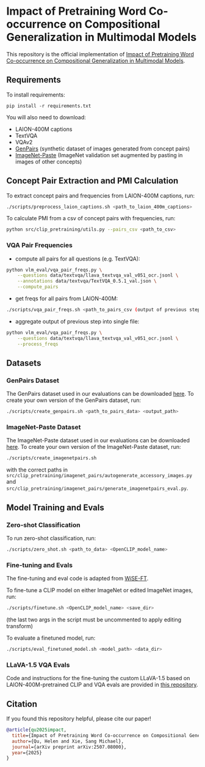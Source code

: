 # Impact of Pretraining Word Co-occurrence on Compositional Generalization in Multimodal Models
This repository is the official implementation of [Impact of Pretraining Word Co-occurrence on Compositional Generalization in Multimodal Models](https://arxiv.org/abs/2507.08000).

## Requirements

To install requirements:

```setup
pip install -r requirements.txt
```

You will also need to download:
- LAION-400M captions
- TextVQA
- VQAv2
- [GenPairs](https://huggingface.co/datasets/helenqu/GenPairs) (synthetic dataset of images generated from concept pairs)
- [ImageNet-Paste](https://huggingface.co/datasets/helenqu/ImageNet-Paste) (ImageNet validation set augmented by pasting in images of other concepts)

## Concept Pair Extraction and PMI Calculation

To extract concept pairs and frequencies from LAION-400M captions, run:

```bash
./scripts/preprocess_laion_captions.sh <path_to_laion_400m_captions>
```

To calculate PMI from a csv of concept pairs with frequencies, run:

```bash
python src/clip_pretraining/utils.py --pairs_csv <path_to_csv>
```

### VQA Pair Frequencies

- compute all pairs for all questions (e.g. TextVQA): 
```bash
python vlm_eval/vqa_pair_freqs.py \
    --questions data/textvqa/llava_textvqa_val_v051_ocr.jsonl \
    --annotations data/textvqa/TextVQA_0.5.1_val.json \
    --compute_pairs
```
- get freqs for all pairs from LAION-400M: 
```bash
./scripts/vqa_pair_freqs.sh <path_to_pairs_csv (output of previous step)>
```

- aggregate output of previous step into single file: 
```bash
python vlm_eval/vqa_pair_freqs.py \
    --questions data/textvqa/llava_textvqa_val_v051_ocr.jsonl \
    --process_freqs
```

## Datasets

### GenPairs Dataset
The GenPairs dataset used in our evaluations can be downloaded [here](https://huggingface.co/datasets/helenqu/GenPairs).
To create your own version of the GenPairs dataset, run:

```bash
./scripts/create_genpairs.sh <path_to_pairs_data> <output_path>
```

### ImageNet-Paste Dataset
The ImageNet-Paste dataset used in our evaluations can be downloaded [here](https://huggingface.co/datasets/helenqu/ImageNet-Paste).
To create your own version of the ImageNet-Paste dataset, run:

```bash
./scripts/create_imagenetpairs.sh
```
with the correct paths in `src/clip_pretraining/imagenet_pairs/autogenerate_accessory_images.py` and `src/clip_pretraining/imagenet_pairs/generate_imagenetpairs_eval.py`.

## Model Training and Evals

### Zero-shot Classification

To run zero-shot classification, run:

```bash
./scripts/zero_shot.sh <path_to_data> <OpenCLIP_model_name>
```

### Fine-tuning and Evals
The fine-tuning and eval code is adapted from [WiSE-FT](https://github.com/mlfoundations/wise-ft/tree/master).

To fine-tune a CLIP model on either ImageNet or edited ImageNet images, run:

```bash
./scripts/finetune.sh <OpenCLIP_model_name> <save_dir>
```

(the last two args in the script must be uncommented to apply editing transform)

To evaluate a finetuned model, run:

```bash
./scripts/eval_finetuned_model.sh <model_path> <data_dir>
```

### LLaVA-1.5 VQA Evals

Code and instructions for the fine-tuning the custom LLaVA-1.5 based on LAION-400M-pretrained CLIP and VQA evals are provided in [this repository](https://github.com/helenqu/llava-pretraining-pmi).

## Citation
If you found this repository helpful, please cite our paper!
```bib
@article{qu2025impact,
  title={Impact of Pretraining Word Co-occurrence on Compositional Generalization in Multimodal Models},
  author={Qu, Helen and Xie, Sang Michael},
  journal={arXiv preprint arXiv:2507.08000},
  year={2025}
}
```

